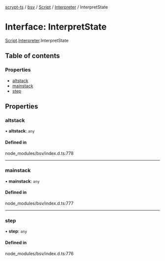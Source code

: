 [scrypt-ts](../README.md) / [bsv](../modules/bsv.md) / [Script](../modules/bsv.Script.md) / [Interpreter](../modules/bsv.Script.Interpreter.md) / InterpretState

# Interface: InterpretState

[Script](../modules/bsv.Script.md).[Interpreter](../modules/bsv.Script.Interpreter.md).InterpretState

## Table of contents

### Properties

- [altstack](bsv.Script.Interpreter.InterpretState.md#altstack)
- [mainstack](bsv.Script.Interpreter.InterpretState.md#mainstack)
- [step](bsv.Script.Interpreter.InterpretState.md#step)

## Properties

### altstack

• **altstack**: `any`

#### Defined in

node_modules/bsv/index.d.ts:778

___

### mainstack

• **mainstack**: `any`

#### Defined in

node_modules/bsv/index.d.ts:777

___

### step

• **step**: `any`

#### Defined in

node_modules/bsv/index.d.ts:776
